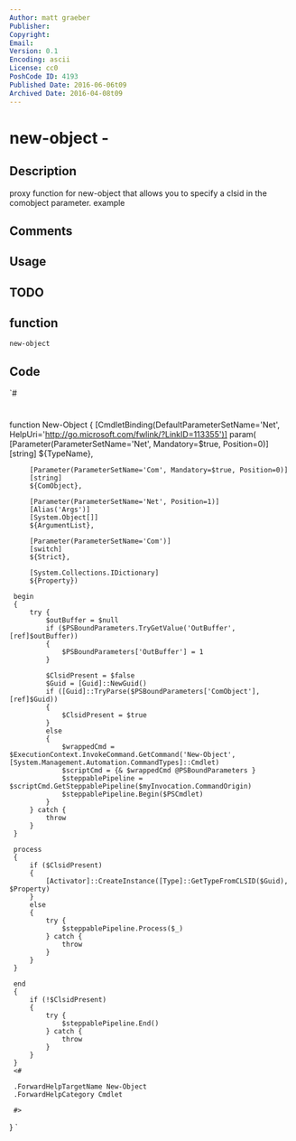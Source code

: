 ```yaml
---
Author: matt graeber
Publisher: 
Copyright: 
Email: 
Version: 0.1
Encoding: ascii
License: cc0
PoshCode ID: 4193
Published Date: 2016-06-06t09
Archived Date: 2016-04-08t09
---
```


# new-object - 

## Description

proxy function for new-object that allows you to specify a clsid in the comobject parameter. example

## Comments



## Usage



## TODO



## function

`new-object`

## Code

`#
 #
 function New-Object
 {
     [CmdletBinding(DefaultParameterSetName='Net', HelpUri='http://go.microsoft.com/fwlink/?LinkID=113355')]
     param(
         [Parameter(ParameterSetName='Net', Mandatory=$true, Position=0)]
         [string]
         ${TypeName},
 
         [Parameter(ParameterSetName='Com', Mandatory=$true, Position=0)]
         [string]
         ${ComObject},
 
         [Parameter(ParameterSetName='Net', Position=1)]
         [Alias('Args')]
         [System.Object[]]
         ${ArgumentList},
 
         [Parameter(ParameterSetName='Com')]
         [switch]
         ${Strict},
 
         [System.Collections.IDictionary]
         ${Property})
 
     begin
     {
         try {
             $outBuffer = $null
             if ($PSBoundParameters.TryGetValue('OutBuffer', [ref]$outBuffer))
             {
                 $PSBoundParameters['OutBuffer'] = 1
             }
 
             $ClsidPresent = $false
             $Guid = [Guid]::NewGuid()
             if ([Guid]::TryParse($PSBoundParameters['ComObject'], [ref]$Guid))
             {
                 $ClsidPresent = $true
             }
             else
             {
                 $wrappedCmd = $ExecutionContext.InvokeCommand.GetCommand('New-Object', [System.Management.Automation.CommandTypes]::Cmdlet)
                 $scriptCmd = {& $wrappedCmd @PSBoundParameters }
                 $steppablePipeline = $scriptCmd.GetSteppablePipeline($myInvocation.CommandOrigin)
                 $steppablePipeline.Begin($PSCmdlet)
             }
         } catch {
             throw
         }
     }
 
     process
     {
         if ($ClsidPresent)
         {
             [Activator]::CreateInstance([Type]::GetTypeFromCLSID($Guid), $Property)
         }
         else
         {
             try {
                 $steppablePipeline.Process($_)
             } catch {
                 throw
             }
         }
     }
 
     end
     {
         if (!$ClsidPresent)
         {
             try {
                 $steppablePipeline.End()
             } catch {
                 throw
             }
         }
     }
     <#
 
     .ForwardHelpTargetName New-Object
     .ForwardHelpCategory Cmdlet
 
     #>
 }
`

